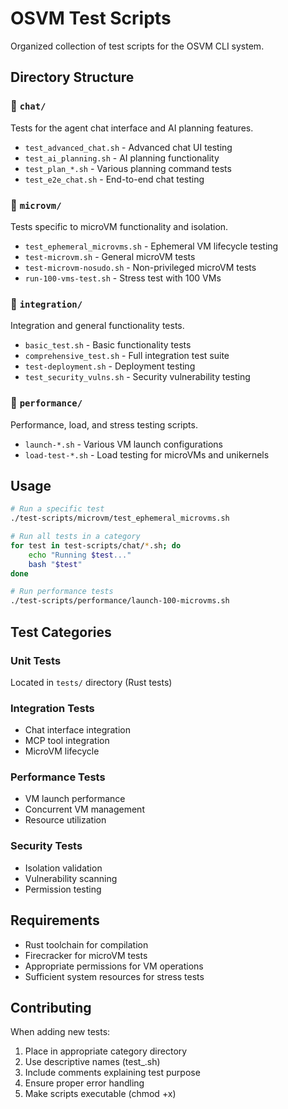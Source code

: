 # OSVM Test Scripts

Organized collection of test scripts for the OSVM CLI system.

## Directory Structure

### 📁 `chat/`
Tests for the agent chat interface and AI planning features.
- `test_advanced_chat.sh` - Advanced chat UI testing
- `test_ai_planning.sh` - AI planning functionality
- `test_plan_*.sh` - Various planning command tests
- `test_e2e_chat.sh` - End-to-end chat testing

### 📁 `microvm/`
Tests specific to microVM functionality and isolation.
- `test_ephemeral_microvms.sh` - Ephemeral VM lifecycle testing
- `test-microvm.sh` - General microVM tests
- `test-microvm-nosudo.sh` - Non-privileged microVM tests
- `run-100-vms-test.sh` - Stress test with 100 VMs

### 📁 `integration/`
Integration and general functionality tests.
- `basic_test.sh` - Basic functionality tests
- `comprehensive_test.sh` - Full integration test suite
- `test-deployment.sh` - Deployment testing
- `test_security_vulns.sh` - Security vulnerability testing

### 📁 `performance/`
Performance, load, and stress testing scripts.
- `launch-*.sh` - Various VM launch configurations
- `load-test-*.sh` - Load testing for microVMs and unikernels

## Usage

```bash
# Run a specific test
./test-scripts/microvm/test_ephemeral_microvms.sh

# Run all tests in a category
for test in test-scripts/chat/*.sh; do
    echo "Running $test..."
    bash "$test"
done

# Run performance tests
./test-scripts/performance/launch-100-microvms.sh
```

## Test Categories

### Unit Tests
Located in `tests/` directory (Rust tests)

### Integration Tests
- Chat interface integration
- MCP tool integration
- MicroVM lifecycle

### Performance Tests
- VM launch performance
- Concurrent VM management
- Resource utilization

### Security Tests
- Isolation validation
- Vulnerability scanning
- Permission testing

## Requirements

- Rust toolchain for compilation
- Firecracker for microVM tests
- Appropriate permissions for VM operations
- Sufficient system resources for stress tests

## Contributing

When adding new tests:
1. Place in appropriate category directory
2. Use descriptive names (test_<feature>.sh)
3. Include comments explaining test purpose
4. Ensure proper error handling
5. Make scripts executable (chmod +x)